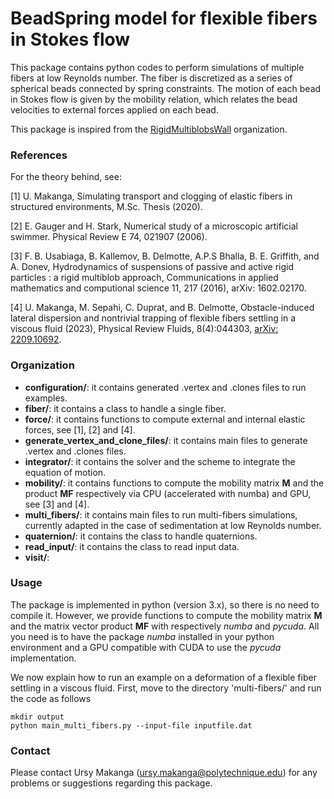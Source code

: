 # BeadSpring model for flexible fibers in Stokes flow

This package contains python codes to perform simulations of multiple fibers at low Reynolds number. The fiber is
discretized as a series of spherical beads connected by spring constraints. The motion of each bead in Stokes flow is
given by the mobility relation, which relates the bead velocities to external forces applied on each bead.

This package is inspired from the [RigidMultiblobsWall](https://github.com/stochasticHydroTools/RigidMultiblobsWall) organization.

### References
For the theory behind, see:

[1] U. Makanga, Simulating transport and clogging of elastic fibers in structured environments, M.Sc. Thesis (2020).

[2] E. Gauger and H. Stark, Numerical study of a microscopic artificial swimmer. Physical Review E 74, 021907 (2006).

[3] F. B. Usabiaga, B. Kallemov, B. Delmotte, A.P.S Bhalla, B. E. Griffith, and A. Donev, Hydrodynamics of suspensions
of passive and active rigid particles : a rigid multiblob approach, Communications in applied mathematics and
computional science 11, 217 (2016), arXiv: 1602.02170.  

[4] U. Makanga, M. Sepahi, C. Duprat, and B. Delmotte, Obstacle-induced lateral dispersion and nontrivial trapping of
flexible fibers settling in a viscous fluid (2023), Physical Review Fluids, 8(4):044303, [arXiv: 2209.10692](https://arxiv.org/abs/2209.10692).  

### Organization
* **configuration/**: it contains generated .vertex and .clones files to run examples.
* **fiber/**: it contains a class to handle a single fiber.
* **force/**: it contains functions to compute external and internal elastic forces, see [1], [2] and [4]. 
* **generate_vertex_and_clone_files/**: it contains main files to generate .vertex and .clones files.
* **integrator/**: it contains the solver and the scheme to integrate the equation of motion.
* **mobility/**: it contains functions to compute the mobility matrix **M** and the product **MF** respectively via  CPU (accelerated with numba) and GPU, see [3] and [4].
* **multi_fibers/**: it contains main files to run multi-fibers simulations, currently adapted in the case of  sedimentation at low Reynolds number.
* **quaternion/**: it contains the class to handle quaternions.
* **read_input/**: it contains the class to read input data.
* **visit/**:

### Usage
The package is implemented in python (version 3.x), so there is no need to compile it. However, we provide functions to
compute the mobility matrix **M** and the matrix vector product **MF** with respectively _numba_ and _pycuda_. All you
need is to have the package _numba_ installed in your python environment and a GPU compatible with CUDA to use the
_pycuda_ implementation.

We now explain how to run an example on a deformation of a flexible fiber settling in a viscous fluid. First, move to
the directory 'multi-fibers/' and run the code as follows

```
mkdir output
python main_multi_fibers.py --input-file inputfile.dat
```

### Contact
Please contact Ursy Makanga (ursy.makanga@polytechnique.edu) for any problems or suggestions regarding this package. 



